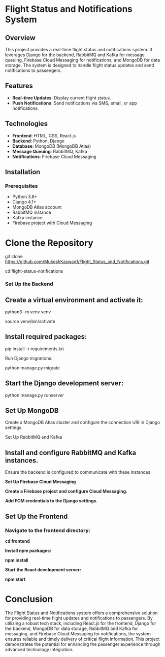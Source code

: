 # Flight Status and Notifications System

## Overview

This project provides a real-time flight status and notifications system. It leverages Django for the backend, RabbitMQ and Kafka for message queuing, Firebase Cloud Messaging for notifications, and MongoDB for data storage. The system is designed to handle flight status updates and send notifications to passengers.

## Features

- **Real-time Updates**: Display current flight status.
- **Push Notifications**: Send notifications via SMS, email, or app notifications.

## Technologies

- **Frontend**: HTML, CSS, React.js
- **Backend**: Python, Django
- **Database**: MongoDB (MongoDB Atlas)
- **Message Queuing**: RabbitMQ, Kafka
- **Notifications**: Firebase Cloud Messaging

## Installation

### Prerequisites

- Python 3.8+
- Django 4.1+
- MongoDB Atlas account
- RabbitMQ instance
- Kafka instance
- Firebase project with Cloud Messaging

# Clone the Repository

git clone https://github.com/MukeshKaswan1/Flight_Status_and_Notifications.git

cd flight-status-notifications

### Set Up the Backend

## Create a virtual environment and activate it:

python3 -m venv venv

source venv/bin/activate

## Install required packages:

pip install -r requirements.txt

Run Django migrations:

python manage.py migrate

## Start the Django development server:

python manage.py runserver

## Set Up MongoDB

Create a MongoDB Atlas cluster and configure the connection URI in Django settings.

Set Up RabbitMQ and Kafka

## Install and configure RabbitMQ and Kafka instances.

Ensure the backend is configured to communicate with these instances.

  **Set Up Firebase Cloud Messaging**

  **Create a Firebase project and configure Cloud Messaging.**

  **Add FCM credentials to the Django settings.**

## Set Up the Frontend

### Navigate to the frontend directory:

  **cd frontend**

  **Install npm packages:**

  **npm install**

  **Start the React development server:**

  **npm start**

# Conclusion
The Flight Status and Notifications system offers a comprehensive solution for providing real-time flight updates and notifications to passengers. By utilizing a robust tech stack, including React.js for the frontend, Django for the backend, MongoDB for data storage, RabbitMQ and Kafka for messaging, and Firebase Cloud Messaging for notifications, the system ensures reliable and timely delivery of critical flight information. This project demonstrates the potential for enhancing the passenger experience through advanced technology integration.



